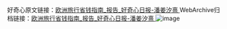 好奇心原文链接：[欧洲旅行省钱指南_报告_好奇心日报-潘姜汐熹 ](https://www.qdaily.com/articles/9870.html)
WebArchive归档链接：[欧洲旅行省钱指南_报告_好奇心日报-潘姜汐熹 ](http://web.archive.org/web/20190623155110/https://www.qdaily.com/articles/9870.html)
![image](http://ww3.sinaimg.cn/large/007d5XDply1g3vgxrvbu2j30u03xwqie)